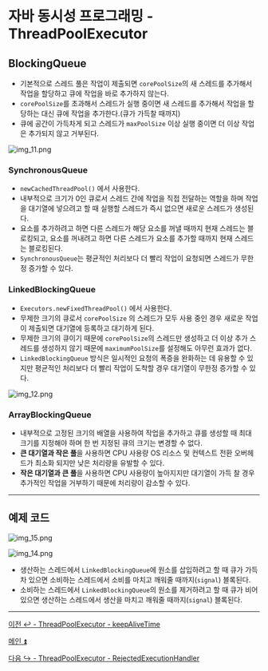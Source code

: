 # 자바 동시성 프로그래밍 - ThreadPoolExecutor

## BlockingQueue

- 기본적으로 스레드 풀은 작업이 제출되면 `corePoolSize`의 새 스레드를 추가해서 작업을 할당하고 큐에 작업을 바로 추가하지 않는다.
- `corePoolSize`를 초과해서 스레드가 실행 중이면 새 스레드를 추가해서 작업을 할당하는 대신 큐에 작업을 추가한다.(큐가 가득찰 때까지)
- 큐에 공간이 가득차게 되고 스레드가 `maxPoolSize` 이상 실행 중이면 더 이상 작업은 추가되지 않고 거부된다.

![img_11.png](image/img_11.png)

### SynchronousQueue

- `newCachedThreadPool()` 에서 사용한다.
- 내부적으로 크기가 0인 큐로서 스레드 간에 작업을 직접 전달하는 역할을 하며 작업을 대기열에 넣으려고 할 때 실행할 스레드가 즉시 없으면 새로운 스레드가 생성된다.
- 요소를 추가하려고 하면 다른 스레드가 해당 요소를 꺼낼 때까지 현재 스레드는 블로킹되고, 요소를 꺼내려고 하면 다른 스레드가 요소를 추가할 때까지 현재 스레드는 블로킹된다.
- `SynchronousQueue`는 평균적인 처리보다 더 빨리 작업이 요청되면 스레드가 무한정 증가할 수 있다.

### LinkedBlockingQueue

- `Executors.newFixedThreadPool()` 에서 사용한다.
- 무제한 크기의 큐로서 `corePoolSize` 의 스레드가 모두 사용 중인 경우 새로운 작업이 제출되면 대기열에 등록하고 대기하게 된다.
- 무제한 크기의 큐이기 때문에 `corePoolSize`의 스레드만 생성하고 더 이상 추가 스레드를 생성하지 않기 때문에 `maximumPoolSize`를 설정해도 아무런 효과가 없다.
- `LinkedBlockingQueue` 방식은 일시적인 요청의 폭증을 완화하는 데 유용할 수 있지만 평균적인 처리보다 더 빨리 작업이 도착할 경우 대기열이 무한정 증가할 수 있다.

![img_12.png](image/img_12.png)

### ArrayBlockingQueue

- 내부적으로 고정된 크기의 배열을 사용하여 작업을 추가하고 큐를 생성할 때 최대 크기를 지정해야 하며 한 번 지정된 큐의 크기는 변경할 수 없다.
- **큰 대기열과 작은 풀**을 사용하면 CPU 사용량 OS 리소스 및 컨텍스트 전환 오버헤드가 최소화 되지만 낮은 처리량을 유발할 수 있다.
- **작은 대기열과 큰 풀**을 사용하면 CPU 사용량이 높아지지만 대기열이 가득 찰 경우 추가적인 작업을 거부하기 때문에 처리량이 감소할 수 있다.

---

## 예제 코드

![img_15.png](image/img_15.png)

![img_14.png](image/img_14.png)

- 생산하는 스레드에서 `LinkedBlockingQueue`에 원소를 삽입하려고 할 때 큐가 가득 차 있으면 소비하는 스레드에서 소비를 마치고 깨워줄 때까지(`signal`) 블록된다.
- 소비하는 스레드에서 `LinkedBlockingQueue`의 원소를 제거하려고 할 때 큐가 비어 있으면 생산하는 스레드에서 생산을 마치고 깨워줄 때까지(`signal`) 블록된다.

---

[이전 ↩️ - ThreadPoolExecutor - keepAliveTime](https://github.com/genesis12345678/TIL/blob/main/Java/reactive/ThreadPoolExecutor/keepAliveTime.md)

[메인 ⏫](https://github.com/genesis12345678/TIL/blob/main/Java/reactive/Main.md)

[다음 ↪️ - ThreadPoolExecutor - RejectedExecutionHandler](https://github.com/genesis12345678/TIL/blob/main/Java/reactive/ThreadPoolExecutor/RejectedExecutionHandler.md)
